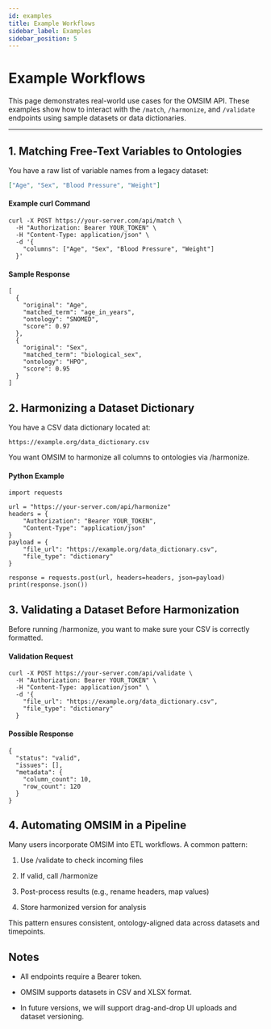 ```yaml
---
id: examples
title: Example Workflows
sidebar_label: Examples
sidebar_position: 5
---
```


# Example Workflows

This page demonstrates real-world use cases for the OMSIM API. These examples show how to interact with the `/match`, `/harmonize`, and `/validate` endpoints using sample datasets or data dictionaries.

---

## 1. Matching Free-Text Variables to Ontologies

You have a raw list of variable names from a legacy dataset:

```json
["Age", "Sex", "Blood Pressure", "Weight"]
```

#### Example curl Command

```
curl -X POST https://your-server.com/api/match \
  -H "Authorization: Bearer YOUR_TOKEN" \
  -H "Content-Type: application/json" \
  -d '{
    "columns": ["Age", "Sex", "Blood Pressure", "Weight"]
  }'
```

#### Sample Response

```
[
  {
    "original": "Age",
    "matched_term": "age_in_years",
    "ontology": "SNOMED",
    "score": 0.97
  },
  {
    "original": "Sex",
    "matched_term": "biological_sex",
    "ontology": "HPO",
    "score": 0.95
  }
]
```

## 2. Harmonizing a Dataset Dictionary

You have a CSV data dictionary located at:

```
https://example.org/data_dictionary.csv
```

You want OMSIM to harmonize all columns to ontologies via /harmonize.


#### Python Example

```
import requests

url = "https://your-server.com/api/harmonize"
headers = {
    "Authorization": "Bearer YOUR_TOKEN",
    "Content-Type": "application/json"
}
payload = {
    "file_url": "https://example.org/data_dictionary.csv",
    "file_type": "dictionary"
}

response = requests.post(url, headers=headers, json=payload)
print(response.json())
```

## 3. Validating a Dataset Before Harmonization

Before running /harmonize, you want to make sure your CSV is correctly formatted.

#### Validation Request

```
curl -X POST https://your-server.com/api/validate \
  -H "Authorization: Bearer YOUR_TOKEN" \
  -H "Content-Type: application/json" \
  -d '{
    "file_url": "https://example.org/data_dictionary.csv",
    "file_type": "dictionary"
  }
```

#### Possible Response

```
{
  "status": "valid",
  "issues": [],
  "metadata": {
    "column_count": 10,
    "row_count": 120
  }
}
```

## 4. Automating OMSIM in a Pipeline

Many users incorporate OMSIM into ETL workflows. A common pattern:

1. Use /validate to check incoming files

2. If valid, call /harmonize

3. Post-process results (e.g., rename headers, map values)

4. Store harmonized version for analysis

This pattern ensures consistent, ontology-aligned data across datasets and timepoints.

## Notes

* All endpoints require a Bearer token.

* OMSIM supports datasets in CSV and XLSX format.

* In future versions, we will support drag-and-drop UI uploads and dataset versioning.
